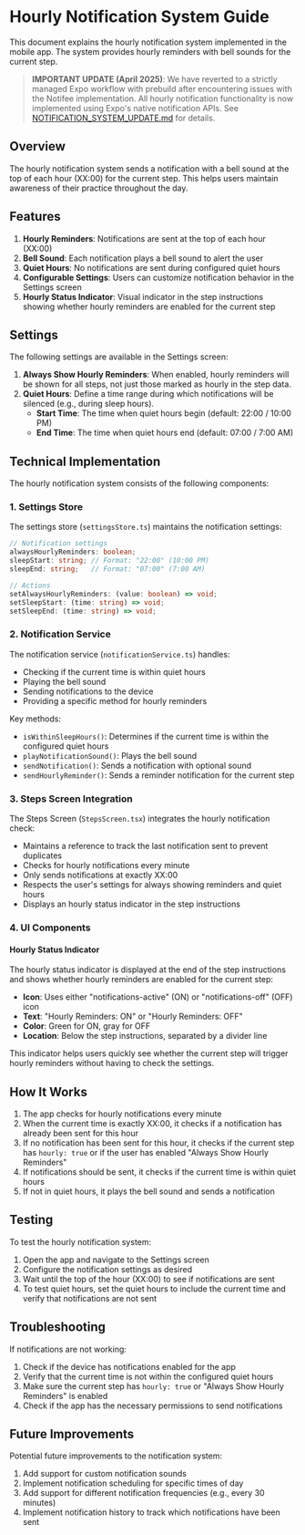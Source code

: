 # Hourly Notification System Guide

This document explains the hourly notification system implemented in the mobile app. The system provides hourly reminders with bell sounds for the current step.

> **IMPORTANT UPDATE (April 2025)**: We have reverted to a strictly managed Expo workflow with prebuild after encountering issues with the Notifee implementation. All hourly notification functionality is now implemented using Expo's native notification APIs. See [NOTIFICATION_SYSTEM_UPDATE.md](./NOTIFICATION_SYSTEM_UPDATE.md) for details.

## Overview

The hourly notification system sends a notification with a bell sound at the top of each hour (XX:00) for the current step. This helps users maintain awareness of their practice throughout the day.

## Features

1. **Hourly Reminders**: Notifications are sent at the top of each hour (XX:00)
2. **Bell Sound**: Each notification plays a bell sound to alert the user
3. **Quiet Hours**: No notifications are sent during configured quiet hours
4. **Configurable Settings**: Users can customize notification behavior in the Settings screen
5. **Hourly Status Indicator**: Visual indicator in the step instructions showing whether hourly reminders are enabled for the current step

## Settings

The following settings are available in the Settings screen:

1. **Always Show Hourly Reminders**: When enabled, hourly reminders will be shown for all steps, not just those marked as hourly in the step data.
2. **Quiet Hours**: Define a time range during which notifications will be silenced (e.g., during sleep hours).
   - **Start Time**: The time when quiet hours begin (default: 22:00 / 10:00 PM)
   - **End Time**: The time when quiet hours end (default: 07:00 / 7:00 AM)

## Technical Implementation

The hourly notification system consists of the following components:

### 1. Settings Store

The settings store (`settingsStore.ts`) maintains the notification settings:

```typescript
// Notification settings
alwaysHourlyReminders: boolean;
sleepStart: string; // Format: "22:00" (10:00 PM)
sleepEnd: string;   // Format: "07:00" (7:00 AM)

// Actions
setAlwaysHourlyReminders: (value: boolean) => void;
setSleepStart: (time: string) => void;
setSleepEnd: (time: string) => void;
```

### 2. Notification Service

The notification service (`notificationService.ts`) handles:

- Checking if the current time is within quiet hours
- Playing the bell sound
- Sending notifications to the device
- Providing a specific method for hourly reminders

Key methods:
- `isWithinSleepHours()`: Determines if the current time is within the configured quiet hours
- `playNotificationSound()`: Plays the bell sound
- `sendNotification()`: Sends a notification with optional sound
- `sendHourlyReminder()`: Sends a reminder notification for the current step

### 3. Steps Screen Integration

The Steps Screen (`StepsScreen.tsx`) integrates the hourly notification check:

- Maintains a reference to track the last notification sent to prevent duplicates
- Checks for hourly notifications every minute
- Only sends notifications at exactly XX:00
- Respects the user's settings for always showing reminders and quiet hours
- Displays an hourly status indicator in the step instructions

### 4. UI Components

#### Hourly Status Indicator

The hourly status indicator is displayed at the end of the step instructions and shows whether hourly reminders are enabled for the current step:

- **Icon**: Uses either "notifications-active" (ON) or "notifications-off" (OFF) icon
- **Text**: "Hourly Reminders: ON" or "Hourly Reminders: OFF"
- **Color**: Green for ON, gray for OFF
- **Location**: Below the step instructions, separated by a divider line

This indicator helps users quickly see whether the current step will trigger hourly reminders without having to check the settings.

## How It Works

1. The app checks for hourly notifications every minute
2. When the current time is exactly XX:00, it checks if a notification has already been sent for this hour
3. If no notification has been sent for this hour, it checks if the current step has `hourly: true` or if the user has enabled "Always Show Hourly Reminders"
4. If notifications should be sent, it checks if the current time is within quiet hours
5. If not in quiet hours, it plays the bell sound and sends a notification

## Testing

To test the hourly notification system:

1. Open the app and navigate to the Settings screen
2. Configure the notification settings as desired
3. Wait until the top of the hour (XX:00) to see if notifications are sent
4. To test quiet hours, set the quiet hours to include the current time and verify that notifications are not sent

## Troubleshooting

If notifications are not working:

1. Check if the device has notifications enabled for the app
2. Verify that the current time is not within the configured quiet hours
3. Make sure the current step has `hourly: true` or "Always Show Hourly Reminders" is enabled
4. Check if the app has the necessary permissions to send notifications

## Future Improvements

Potential future improvements to the notification system:

1. Add support for custom notification sounds
2. Implement notification scheduling for specific times of day
3. Add support for different notification frequencies (e.g., every 30 minutes)
4. Implement notification history to track which notifications have been sent
